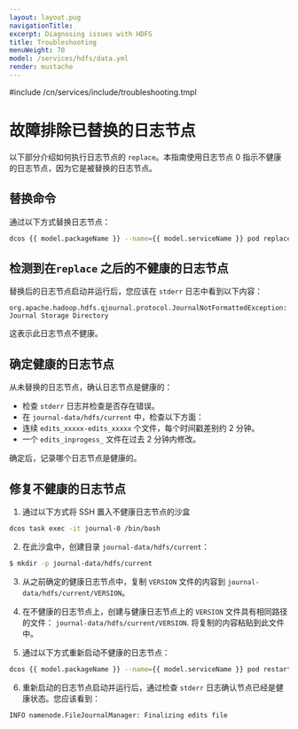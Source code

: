 ```yaml
---
layout: layout.pug
navigationTitle:
excerpt: Diagnosing issues with HDFS
title: Troubleshooting
menuWeight: 70
model: /services/hdfs/data.yml
render: mustache
---
```




#include /cn/services/include/troubleshooting.tmpl

# 故障排除已替换的日志节点

以下部分介绍如何执行日志节点的 `replace`。本指南使用日志节点 0 
指示不健康的日志节点，因为它是被替换的日志节点。

## 替换命令

通过以下方式替换日志节点：
```bash
dcos {{ model.packageName }} --name={{ model.serviceName }} pod replace journal-0
```

## 检测到在`replace` 之后的不健康的日志节点

替换后的日志节点启动并运行后，您应该在 `stderr` 日志中看到以下内容：
```
org.apache.hadoop.hdfs.qjournal.protocol.JournalNotFormattedException: Journal Storage Directory
```

这表示此日志节点不健康。

## 确定健康的日志节点

从未替换的日志节点，确认日志节点是健康的：
 - 检查 `stderr` 日志并检查是否存在错误。
 - 在 `journal-data/hdfs/current` 中，检查以下方面：
 - 连续 `edits_xxxxx-edits_xxxxx` 个文件，每个时间戳差别约 2 分钟。
 - 一个 `edits_inprogess_` 文件在过去 2 分钟内修改。

确定后，记录哪个日志节点是健康的。

## 修复不健康的日志节点

1. 通过以下方式将 SSH 置入不健康日志节点的沙盒
```bash
dcos task exec -it journal-0 /bin/bash
```

2. 在此沙盒中，创建目录 `journal-data/hdfs/current`：
```bash
$ mkdir -p journal-data/hdfs/current
```

3. 从之前确定的健康日志节点中，复制 `VERSION` 文件的内容到 `journal-data/hdfs/current/VERSION`。

4. 在不健康的日志节点上，创建与健康日志节点上的 `VERSION` 文件具有相同路径的文件：
`journal-data/hdfs/current/VERSION`. 将复制的内容粘贴到此文件中。

5. 通过以下方式重新启动不健康的日志节点：
```bash
dcos {{ model.packageName }} --name={{ model.serviceName }} pod restart journal-0
```

6. 重新启动的日志节点启动并运行后，通过检查 `stderr` 日志确认节点已经是健康状态。您应该看到：
```bash
INFO namenode.FileJournalManager: Finalizing edits file
```
